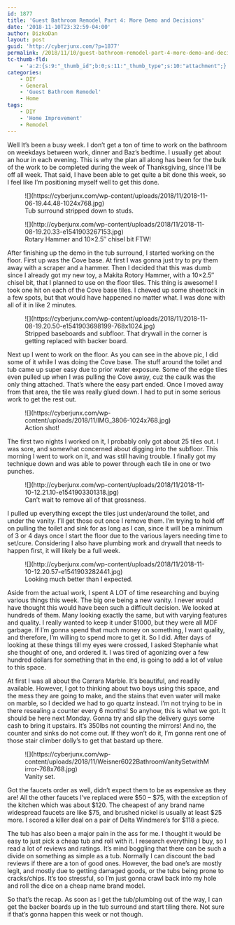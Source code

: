 ```yaml
---
id: 1877
title: 'Guest Bathroom Remodel Part 4: More Demo and Decisions'
date: '2018-11-10T23:32:59-04:00'
author: DizkoDan
layout: post
guid: 'http://cyberjunx.com/?p=1877'
permalink: /2018/11/10/guest-bathroom-remodel-part-4-more-demo-and-decisions/
tc-thumb-fld:
    - 'a:2:{s:9:"_thumb_id";b:0;s:11:"_thumb_type";s:10:"attachment";}'
categories:
    - DIY
    - General
    - 'Guest Bathroom Remodel'
    - Home
tags:
    - DIY
    - 'Home Improvement'
    - Remodel
---
```


Well It’s been a busy week. I don’t get a ton of time to work on the bathroom on weekdays between work, dinner and Baz’s bedtime. I usually get about an hour in each evening. This is why the plan all along has been for the bulk of the work to be completed during the week of Thanksgiving, since I’ll be off all week. That said, I have been able to get quite a bit done this week, so I feel like I’m positioning myself well to get this done.

<figure class="wp-block-image">![](https://cyberjunx.com/wp-content/uploads/2018/11/2018-11-06-19.44.48-1024x768.jpg)<figcaption>Tub surround stripped down to studs.</figcaption></figure><figure class="wp-block-image">![](http://cyberjunx.com/wp-content/uploads/2018/11/2018-11-08-19.20.33-e1541903267153.jpg)<figcaption>Rotary Hammer and 10×2.5″ chisel bit FTW!</figcaption></figure>After finishing up the demo in the tub surround, I started working on the floor. First up was the Cove base. At first I was gonna just try to pry them away with a scraper and a hammer. Then I decided that this was dumb since I already got my new toy, a Makita Rotory Hammer, with a 10×2.5″ chisel bit, that I planned to use on the floor tiles. This thing is awesome! I took one hit on each of the Cove base tiles. I chewed up some sheetrock in a few spots, but that would have happened no matter what. I was done with all of it in like 2 minutes.

<figure class="wp-block-image">![](https://cyberjunx.com/wp-content/uploads/2018/11/2018-11-08-19.20.50-e1541903698199-768x1024.jpg)<figcaption>Stripped baseboards and subfloor. That drywall in the corner is getting replaced with backer board.</figcaption></figure>Next up I went to work on the floor. As you can see in the above pic, I did some of it while I was doing the Cove base. The stuff around the toilet and tub came up super easy due to prior water exposure. Some of the edge tiles even pulled up when I was pulling the Cove away, cuz the caulk was the only thing attached. That’s where the easy part ended. Once I moved away from that area, the tile was really glued down. I had to put in some serious work to get the rest out.

<figure class="wp-block-image">![](https://cyberjunx.com/wp-content/uploads/2018/11/IMG_3806-1024x768.jpg)<figcaption>Action shot!</figcaption></figure>The first two nights I worked on it, I probably only got about 25 tiles out. I was sore, and somewhat concerned about digging into the subfloor. This morning I went to work on it, and was still having trouble. I finally got my technique down and was able to power through each tile in one or two punches.

<figure class="wp-block-image">![](http://cyberjunx.com/wp-content/uploads/2018/11/2018-11-10-12.21.10-e1541903301318.jpg)<figcaption>Can’t wait to remove all of that grossness.</figcaption></figure>I pulled up everything except the tiles just under/around the toilet, and under the vanity. I’ll get those out once I remove them. I’m trying to hold off on pulling the toilet and sink for as long as I can, since it will be a minimum of 3 or 4 days once I start the floor due to the various layers needing time to set/cure. Considering I also have plumbing work and drywall that needs to happen first, it will likely be a full week.

<figure class="wp-block-image">![](http://cyberjunx.com/wp-content/uploads/2018/11/2018-11-10-12.20.57-e1541903282441.jpg)<figcaption>Looking much better than I expected.</figcaption></figure>Aside from the actual work, I spent A LOT of time researching and buying various things this week. The big one being a new vanity. I never would have thought this would have been such a difficult decision. We looked at hundreds of them. Many looking exactly the same, but with varying features and quality. I really wanted to keep it under $1000, but they were all MDF garbage. If I’m gonna spend that much money on something, I want quality, and therefore, I’m willing to spend more to get it. So I did. After days of looking at these things till my eyes were crossed, I asked Stephanie what she thought of one, and ordered it. I was tired of agonizing over a few hundred dollars for something that in the end, is going to add a lot of value to this space.

At first I was all about the Carrara Marble. It’s beautiful, and readily available. However, I got to thinking about two boys using this space, and the mess they are going to make, and the stains that even water will make on marble, so I decided we had to go quartz instead. I’m not trying to be in there resealing a counter every 6 months! So anyhow, this is what we got. It should be here next Monday. Gonna try and slip the delivery guys some cash to bring it upstairs. It’s 350lbs not counting the mirrors! And no, the counter and sinks do not come out. If they won’t do it, I’m gonna rent one of those stair climber dolly’s to get that bastard up there.

<figure class="wp-block-image">![](https://cyberjunx.com/wp-content/uploads/2018/11/Weisner6022BathroomVanitySetwithMirror-768x768.jpg)<figcaption>Vanity set.  
</figcaption></figure>Got the faucets order as well, didn’t expect them to be as expensive as they are! All the other faucets I’ve replaced were $50 – $75, with the exception of the kitchen which was about $120. The cheapest of any brand name widespread faucets are like $75, and brushed nickel is usually at least $25 more. I scored a killer deal on a pair of Delta Windmere’s for $118 a piece.

The tub has also been a major pain in the ass for me. I thought it would be easy to just pick a cheap tub and roll with it. I research everything I buy, so I read a lot of reviews and ratings. It’s mind boggling that there can be such a divide on something as simple as a tub. Normally I can discount the bad reviews if there are a ton of good ones. However, the bad one’s are mostly legit, and mostly due to getting damaged goods, or the tubs being prone to cracks/chips. It’s too stressful, so I’m just gonna crawl back into my hole and roll the dice on a cheap name brand model.

So that’s the recap. As soon as I get the tub/plumbing out of the way, I can get the backer boards up in the tub surround and start tiling there. Not sure if that’s gonna happen this week or not though.